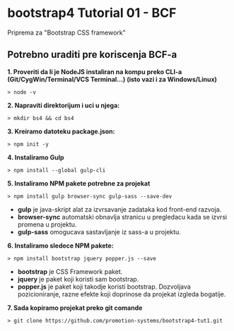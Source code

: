 # bootstrap4 Tutorial 01 - BCF

Priprema za "Bootstrap CSS framework"

## Potrebno uraditi pre koriscenja BCF-a

**1. Proveriti da li je NodeJS instaliran na kompu preko CLI-a (Git/CygWin/Terminal/VCS Terminal...) (isto vazi i za Windows/Linux)**

`> node -v`

**2. Napraviti direktorijum i uci u njega:**

`> mkdir bs4 && cd bs4`

**3. Kreiramo datoteku package.json:**

`> npm init -y`

**4. Instaliramo Gulp**

`> npm install --global gulp-cli`

**5. Instaliramo NPM pakete potrebne za projekat**

`> npm install gulp browser-sync gulp-sass --save-dev`

* **gulp** je java-skript alat za izvrsavanje zadataka kod front-end razvoja.
* **browser-sync** automatski obnavlja stranicu u pregledacu kada se izvrsi promena u projektu.
* **gulp-sass** omogucava sastavljanje iz sass-a u projektu.

**6. Instaliramo sledece NPM pakete:**

`> npm install bootstrap jquery popper.js --save`

* **bootstrap** je CSS Framework paket.
* **jquery** je paket koji koristi sam bootstrap.
* **popper.js** je paket koji takodje koristi bootstrap. Dozvoljava pozicioniranje, razne efekte koji doprinose da projekat izgleda bogatije.

**7. Sada kopiramo projekat preko git comande**

`> git clone https://github.com/promotion-systems/bootstrap4-tut1.git`


